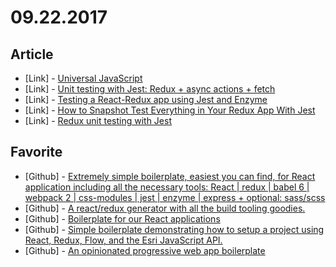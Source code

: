 # 09.22.2017

## Article

- \[Link\] - [Universal JavaScript](https://medium.com/@mjackson/universal-javascript-4761051b7ae9)
- \[Link\] - [Unit testing with Jest: Redux + async actions + fetch](https://medium.com/@ferrannp/unit-testing-with-jest-redux-async-actions-fetch-9054ca28cdcd)
- \[Link\] - [Testing a React-Redux app using Jest and Enzyme](https://medium.com/netscape/testing-a-react-redux-app-using-jest-and-enzyme-b349324803a9)
- \[Link\] - [How to Snapshot Test Everything in Your Redux App With Jest](https://hackernoon.com/how-to-snapshot-test-everything-in-your-redux-app-with-jest-fde305ebedea)
- \[Link\] - [Redux unit testing with Jest](https://hackernoon.com/redux-unit-testing-with-jest-f3a18f387f75)

## Favorite

- \[Github\] - [Extremely simple boilerplate, easiest you can find, for React application including all the necessary tools: React | redux | babel 6 | webpack 2 | css-modules | jest | enzyme | express + optional: sass/scss](https://github.com/werein/react/tree/master/src/constants)
- \[Github\] - [A react/redux generator with all the build tooling goodies.](https://github.com/zakangelle/generator-redux-stack)
- \[Github\] - [Boilerplate for our React applications](https://github.com/digiaonline/react-boilerplate)
- \[Github\] - [Simple boilerplate demonstrating how to setup a project using React, Redux, Flow, and the Esri JavaScript API.](https://github.com/Robert-W/esri-redux)
- \[Github\] - [An opinionated progressive web app boilerplate](https://github.com/lakshyaranganath/pwa)

